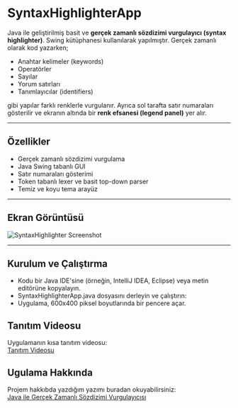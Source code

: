 # SyntaxHighlighterApp

Java ile geliştirilmiş basit ve **gerçek zamanlı sözdizimi vurgulayıcı (syntax highlighter)**. Swing kütüphanesi kullanılarak yapılmıştır. Gerçek zamanlı olarak kod yazarken;

- Anahtar kelimeler (keywords)
- Operatörler
- Sayılar
- Yorum satırları
- Tanımlayıcılar (identifiers)

gibi yapılar farklı renklerle vurgulanır. Ayrıca sol tarafta satır numaraları gösterilir ve ekranın altında bir **renk efsanesi (legend panel)** yer alır.

---

## Özellikler

-  Gerçek zamanlı sözdizimi vurgulama
-  Java Swing tabanlı GUI
-  Satır numaraları gösterimi
-  Token tabanlı lexer ve basit top-down parser
-  Temiz ve koyu tema arayüz

---

## Ekran Görüntüsü

![SyntaxHighlighter Screenshot](screenshot.png)

---

##  Kurulum ve Çalıştırma
-	Kodu bir Java IDE'sine (örneğin, IntelliJ IDEA, Eclipse) veya metin editörüne kopyalayın.
-	SyntaxHighlighterApp.java dosyasını derleyin ve çalıştırın:
-	Uygulama, 600x400 piksel boyutlarında bir pencere açar.

## Tanıtım Videosu 
Uygulamanın kısa tanıtım videosu:  
[Tanıtım Videosu](https://youtu.be/6miwVdFR8wI)

## Ugulama Hakkında
Projem hakkıbda yazdığım yazımı buradan okuyabilirsiniz:  
[Java ile Gerçek Zamanlı Sözdizimi Vurgulayıcısı](https://medium.com/@hsyn20052018/kodu-renkli-g%C3%B6relim-java-ile-ger%C3%A7ek-zamanl%C4%B1-s%C3%B6zdizimi-vurgulay%C4%B1c%C4%B1-30e4b38545e0)

